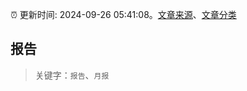 :alarm_clock: 更新时间: 2024-09-26 05:41:08。[文章来源](/README.md)、[文章分类](/TAGS.md)

## 报告


> 关键字：`报告`、`月报`



